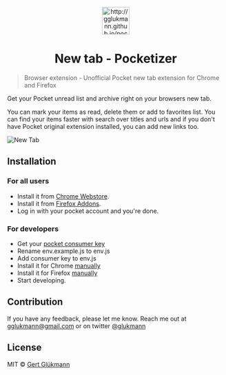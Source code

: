 <p align="center">
  <a href="https://ladybug.dev">
    <img alt="http://gglukmann.github.io/pocket" src="http://gglukmann.github.io/pocket/icon64.png" width="64" />
  </a>
</p>
<h1 align="center">
  New tab - Pocketizer
</h1>

> Browser extension - Unofficial Pocket new tab extension for Chrome and Firefox

Get your Pocket unread list and archive right on your browsers new tab.

You can mark your items as read, delete them or add to favorites list. You can find your items faster with search over titles and urls and if you don't have Pocket original extension installed, you can add new links too.

![New Tab](http://gglukmann.github.io/pocket/screenshots/screenshot1280x800.jpg)


## Installation

### For all users

- Install it from [Chrome Webstore](https://chrome.google.com/webstore/detail/new-tab-pocket/ikndkhohinloomoacdggllledgjehkcf).
- Install it from [Firefox Addons](https://addons.mozilla.org/en-GB/firefox/addon/new-tab-pocket/).
- Log in with your pocket account and you're done.

### For developers

- Get your [pocket consumer key](https://getpocket.com/developer/apps/new)
- Rename env.example.js to env.js
- Add consumer key to env.js
- Install it for Chrome [manually](https://stackoverflow.com/a/24577660/5762960)
- Install it for Firefox [manually](https://developer.mozilla.org/en-US/Add-ons/WebExtensions/Temporary_Installation_in_Firefox)
- Start developing.


## Contribution
If you have any feedback, please let me know. Reach me out at gglukmann@gmail.com or on twitter [@glukmann](http://twitter.com/glukmann)

## License
MIT © [Gert Glükmann](http://fortis.planet.ee/gg/)
